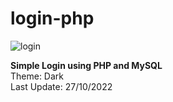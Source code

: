 # login-php

![login](https://user-images.githubusercontent.com/26293082/198375652-0fc708a2-94cf-44b5-a435-60c3d2c824db.jpg)

<b>Simple Login using PHP and MySQL</b> <br/>
Theme: Dark <br/>
Last Update: 27/10/2022 <br/>
